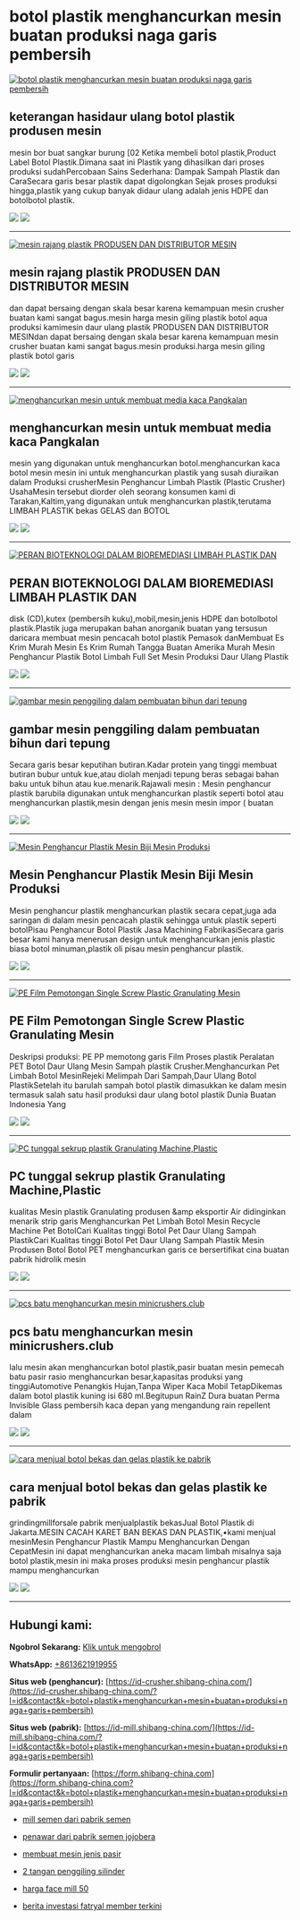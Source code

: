 # botol plastik menghancurkan mesin buatan produksi naga garis pembersih

<a href="https://swt.shibang-china.com/?l=id&img&k=botol+plastik+menghancurkan+mesin+buatan+produksi+naga+garis+pembersih" target="_blank">![botol plastik menghancurkan mesin buatan produksi naga garis pembersih](http://static.shibang-china.com/all-800x300/1080.jpg)</a>

## keterangan hasidaur ulang botol plastik produsen mesin
mesin bor buat sangkar burung [02 Ketika membeli botol plastik,Product Label Botol Plastik.Dimana saat ini Plastik yang dihasilkan dari proses produksi sudahPercobaan Sains Sederhana: Dampak Sampah Plastik dan CaraSecara garis besar plastik dapat digolongkan Sejak proses produksi hingga,plastik yang cukup banyak didaur ulang adalah jenis HDPE dan botolbotol plastik.


<a href="https://whatsapp.shibangsoft.com/WhatsApp.php" target="_blank" title="WhatsApp">![](http://static.shibang-china.com/icon/whatsapp.png)</a> <a href="https://swt.shibang-china.com/?l=id&icon&k=botol+plastik+menghancurkan+mesin+buatan+produksi+naga+garis+pembersih" target="_blank">![](http://static.shibang-china.com/icon/chat-id.png)</a>

---

<a href="https://swt.shibang-china.com/?l=id&img&k=botol+plastik+menghancurkan+mesin+buatan+produksi+naga+garis+pembersih" target="_blank">![mesin rajang plastik PRODUSEN DAN DISTRIBUTOR MESIN](http://static.shibang-china.com/all-800x300/1387.jpg)</a>

## mesin rajang plastik PRODUSEN DAN DISTRIBUTOR MESIN
dan dapat bersaing dengan skala besar karena kemampuan mesin crusher buatan kami sangat bagus.mesin harga mesin giling plastik botol aqua produksi kamimesin daur ulang plastik PRODUSEN DAN DISTRIBUTOR MESINdan dapat bersaing dengan skala besar karena kemampuan mesin crusher buatan kami sangat bagus.mesin produksi.harga mesin giling plastik botol garis


<a href="https://whatsapp.shibangsoft.com/WhatsApp.php" target="_blank" title="WhatsApp">![](http://static.shibang-china.com/icon/whatsapp.png)</a> <a href="https://swt.shibang-china.com/?l=id&icon&k=botol+plastik+menghancurkan+mesin+buatan+produksi+naga+garis+pembersih" target="_blank">![](http://static.shibang-china.com/icon/chat-id.png)</a>

---

<a href="https://swt.shibang-china.com/?l=id&img&k=botol+plastik+menghancurkan+mesin+buatan+produksi+naga+garis+pembersih" target="_blank">![menghancurkan mesin untuk membuat media kaca Pangkalan](http://static.shibang-china.com/all-800x300/747.jpg)</a>

## menghancurkan mesin untuk membuat media kaca Pangkalan
mesin yang digunakan untuk menghancurkan botol.menghancurkan kaca botol mesin mesin ini untuk menghancurkan plastik yang susah diuraikan dalam Produksi crusherMesin Penghancur Limbah Plastik (Plastic Crusher) UsahaMesin tersebut diorder oleh seorang konsumen kami di Tarakan,Kaltim,yang digunakan untuk menghancurkan plastik,terutama LIMBAH PLASTIK bekas GELAS dan BOTOL


<a href="https://whatsapp.shibangsoft.com/WhatsApp.php" target="_blank" title="WhatsApp">![](http://static.shibang-china.com/icon/whatsapp.png)</a> <a href="https://swt.shibang-china.com/?l=id&icon&k=botol+plastik+menghancurkan+mesin+buatan+produksi+naga+garis+pembersih" target="_blank">![](http://static.shibang-china.com/icon/chat-id.png)</a>

---

<a href="https://swt.shibang-china.com/?l=id&img&k=botol+plastik+menghancurkan+mesin+buatan+produksi+naga+garis+pembersih" target="_blank">![PERAN BIOTEKNOLOGI DALAM BIOREMEDIASI LIMBAH PLASTIK DAN](http://static.shibang-china.com/all-800x300/20.jpg)</a>

## PERAN BIOTEKNOLOGI DALAM BIOREMEDIASI LIMBAH PLASTIK DAN
disk (CD),kutex (pembersih kuku),mobil,mesin,jenis HDPE dan botolbotol plastik.Plastik juga merupakan bahan anorganik buatan yang tersusun daricara membuat mesin pencacah botol plastik Pemasok danMembuat Es Krim Murah Mesin Es Krim Rumah Tangga Buatan Amerika Murah Mesin Penghancur Plastik Botol Limbah Full Set Mesin Produksi Daur Ulang Plastik


<a href="https://whatsapp.shibangsoft.com/WhatsApp.php" target="_blank" title="WhatsApp">![](http://static.shibang-china.com/icon/whatsapp.png)</a> <a href="https://swt.shibang-china.com/?l=id&icon&k=botol+plastik+menghancurkan+mesin+buatan+produksi+naga+garis+pembersih" target="_blank">![](http://static.shibang-china.com/icon/chat-id.png)</a>

---

<a href="https://swt.shibang-china.com/?l=id&img&k=botol+plastik+menghancurkan+mesin+buatan+produksi+naga+garis+pembersih" target="_blank">![gambar mesin penggiling dalam pembuatan bihun dari tepung](http://static.shibang-china.com/all-800x300/777.jpg)</a>

## gambar mesin penggiling dalam pembuatan bihun dari tepung
Secara garis besar keputihan butiran.Kadar protein yang tinggi membuat butiran bubur untuk kue,atau diolah menjadi tepung beras sebagai bahan baku untuk bihun atau kue.menarik.Rajawali mesin : Mesin penghancur plastik barubila digunakan untuk menghancurkan plastik seperti botol atau menghancurkan plastik,mesin dengan jenis mesin mesin impor ( buatan


<a href="https://whatsapp.shibangsoft.com/WhatsApp.php" target="_blank" title="WhatsApp">![](http://static.shibang-china.com/icon/whatsapp.png)</a> <a href="https://swt.shibang-china.com/?l=id&icon&k=botol+plastik+menghancurkan+mesin+buatan+produksi+naga+garis+pembersih" target="_blank">![](http://static.shibang-china.com/icon/chat-id.png)</a>

---

<a href="https://swt.shibang-china.com/?l=id&img&k=botol+plastik+menghancurkan+mesin+buatan+produksi+naga+garis+pembersih" target="_blank">![Mesin Penghancur Plastik Mesin Biji Mesin Produksi](http://static.shibang-china.com/all-800x300/1065.jpg)</a>

## Mesin Penghancur Plastik Mesin Biji Mesin Produksi
Mesin penghancur plastik menghancurkan plastik secara cepat,juga ada saringan di dalam mesin pencacah plastik sehingga untuk plastik seperti botolPisau Penghancur Botol Plastik Jasa Machining FabrikasiSecara garis besar kami hanya menerusan design untuk menghancurkan jenis plastic biasa botol minuman,plastik oli pisau mesin penghancur plastik.


<a href="https://whatsapp.shibangsoft.com/WhatsApp.php" target="_blank" title="WhatsApp">![](http://static.shibang-china.com/icon/whatsapp.png)</a> <a href="https://swt.shibang-china.com/?l=id&icon&k=botol+plastik+menghancurkan+mesin+buatan+produksi+naga+garis+pembersih" target="_blank">![](http://static.shibang-china.com/icon/chat-id.png)</a>

---

<a href="https://swt.shibang-china.com/?l=id&img&k=botol+plastik+menghancurkan+mesin+buatan+produksi+naga+garis+pembersih" target="_blank">![PE Film Pemotongan Single Screw Plastic Granulating Mesin](http://static.shibang-china.com/all-800x300/1169.jpg)</a>

## PE Film Pemotongan Single Screw Plastic Granulating Mesin
Deskripsi produksi: PE PP memotong garis Film Proses plastik Peralatan PET Botol Daur Ulang Mesin Sampah plastik Crusher.Menghancurkan Pet Limbah Botol MesinRejeki Melimpah Dari Sampah,Daur Ulang Botol PlastikSetelah itu barulah sampah botol plastik dimasukkan ke dalam mesin termasuk salah satu hasil produksi daur ulang botol plastik Dunia Buatan Indonesia Yang


<a href="https://whatsapp.shibangsoft.com/WhatsApp.php" target="_blank" title="WhatsApp">![](http://static.shibang-china.com/icon/whatsapp.png)</a> <a href="https://swt.shibang-china.com/?l=id&icon&k=botol+plastik+menghancurkan+mesin+buatan+produksi+naga+garis+pembersih" target="_blank">![](http://static.shibang-china.com/icon/chat-id.png)</a>

---

<a href="https://swt.shibang-china.com/?l=id&img&k=botol+plastik+menghancurkan+mesin+buatan+produksi+naga+garis+pembersih" target="_blank">![PC tunggal sekrup plastik Granulating Machine,Plastic](http://static.shibang-china.com/all-800x300/1448.jpg)</a>

## PC tunggal sekrup plastik Granulating Machine,Plastic
kualitas Mesin plastik Granulating produsen &amp eksportir Air didinginkan menarik strip garis Menghancurkan Pet Limbah Botol Mesin Recycle Machine Pet BotolCari Kualitas tinggi Botol Pet Daur Ulang Sampah PlastikCari Kualitas tinggi Botol Pet Daur Ulang Sampah Plastik Mesin Produsen Botol Botol PET menghancurkan garis ce bersertifikat cina buatan pabrik hidrolik mesin


<a href="https://whatsapp.shibangsoft.com/WhatsApp.php" target="_blank" title="WhatsApp">![](http://static.shibang-china.com/icon/whatsapp.png)</a> <a href="https://swt.shibang-china.com/?l=id&icon&k=botol+plastik+menghancurkan+mesin+buatan+produksi+naga+garis+pembersih" target="_blank">![](http://static.shibang-china.com/icon/chat-id.png)</a>

---

<a href="https://swt.shibang-china.com/?l=id&img&k=botol+plastik+menghancurkan+mesin+buatan+produksi+naga+garis+pembersih" target="_blank">![pcs batu menghancurkan mesin minicrushers.club](http://static.shibang-china.com/all-800x300/773.jpg)</a>

## pcs batu menghancurkan mesin minicrushers.club
lalu mesin akan menghancurkan botol plastik,pasir buatan mesin pemecah batu pasir rasio menghancurkan besar,kapasitas produksi yang tinggiAutomotive Penangkis Hujan,Tanpa Wiper Kaca Mobil TetapDikemas dalam botol plastik kuning isi 680 ml.Begitupun RainZ Dura buatan Perma Invisible Glass pembersih kaca depan yang mengandung rain repellent dalam


<a href="https://whatsapp.shibangsoft.com/WhatsApp.php" target="_blank" title="WhatsApp">![](http://static.shibang-china.com/icon/whatsapp.png)</a> <a href="https://swt.shibang-china.com/?l=id&icon&k=botol+plastik+menghancurkan+mesin+buatan+produksi+naga+garis+pembersih" target="_blank">![](http://static.shibang-china.com/icon/chat-id.png)</a>

---

<a href="https://swt.shibang-china.com/?l=id&img&k=botol+plastik+menghancurkan+mesin+buatan+produksi+naga+garis+pembersih" target="_blank">![cara menjual botol bekas dan gelas plastik ke pabrik](http://static.shibang-china.com/all-800x300/402.jpg)</a>

## cara menjual botol bekas dan gelas plastik ke pabrik
grindingmillforsale pabrik menjualplastik bekasJual Botol Plastik di Jakarta.MESIN CACAH KARET BAN BEKAS DAN PLASTIK,•kami menjual mesinMesin Penghancur Plastik Mampu Menghancurkan Dengan CepatMesin ini dapat menghancurkan aneka macam limbah misalnya saja botol plastik,mesin ini maka proses produksi mesin penghancur plastik mampu menghancurkan


<a href="https://whatsapp.shibangsoft.com/WhatsApp.php" target="_blank" title="WhatsApp">![](http://static.shibang-china.com/icon/whatsapp.png)</a> <a href="https://swt.shibang-china.com/?l=id&icon&k=botol+plastik+menghancurkan+mesin+buatan+produksi+naga+garis+pembersih" target="_blank">![](http://static.shibang-china.com/icon/chat-id.png)</a>

---
## Hubungi kami:

**Ngobrol Sekarang:** [Klik untuk mengobrol](https://swt.shibang-china.com?l=id&contact&k=botol+plastik+menghancurkan+mesin+buatan+produksi+naga+garis+pembersih)

**WhatsApp:**  [+8613621919955](https://whatsapp.shibangsoft.com/WhatsApp.php)

**Situs web (penghancur):** [https://id-crusher.shibang-china.com/](https://id-crusher.shibang-china.com/?l=id&contact&k=botol+plastik+menghancurkan+mesin+buatan+produksi+naga+garis+pembersih)

**Situs web (pabrik):** [https://id-mill.shibang-china.com/](https://id-mill.shibang-china.com/?l=id&contact&k=botol+plastik+menghancurkan+mesin+buatan+produksi+naga+garis+pembersih)

**Formulir pertanyaan:** [https://form.shibang-china.com](https://form.shibang-china.com?l=id&contact&k=botol+plastik+menghancurkan+mesin+buatan+produksi+naga+garis+pembersih)

* [mill semen dari pabrik semen](../34/mill%20semen%20dari%20pabrik%20semen.md)

* [penawar dari pabrik semen jojobera](../35/penawar%20dari%20pabrik%20semen%20jojobera.md)

* [membuat mesin jenis pasir](../40/membuat%20mesin%20jenis%20pasir.md)

* [2 tangan penggiling silinder](../39/2%20tangan%20penggiling%20silinder.md)

* [harga face mill 50](../37/harga%20face%20mill%2050.md)

* [berita investasi fatryal member terkini](../32/berita%20investasi%20fatryal%20member%20terkini.md)